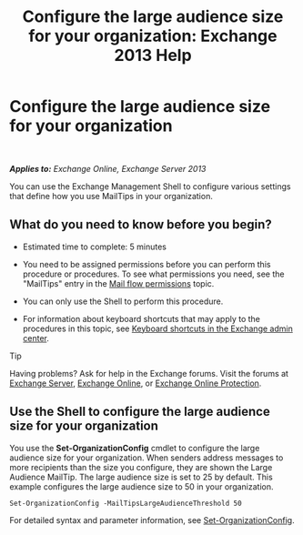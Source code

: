 ﻿---
title: 'Configure the large audience size for your organization: Exchange 2013 Help'
TOCTitle: Configure the large audience size for your organization
ms:assetid: 8a37911c-4339-4921-b5d3-0a5a774d4517
ms:mtpsurl: https://technet.microsoft.com/en-us/library/JJ659068(v=EXCHG.150)
ms:contentKeyID: 49345052
ms.date: 12/10/2017
mtps_version: v=EXCHG.150
---

# Configure the large audience size for your organization

 

_**Applies to:** Exchange Online, Exchange Server 2013_


You can use the Exchange Management Shell to configure various settings that define how you use MailTips in your organization.

## What do you need to know before you begin?

  - Estimated time to complete: 5 minutes

  - You need to be assigned permissions before you can perform this procedure or procedures. To see what permissions you need, see the "MailTips" entry in the [Mail flow permissions](mail-flow-permissions-exchange-2013-help.md) topic.

  - You can only use the Shell to perform this procedure.

  - For information about keyboard shortcuts that may apply to the procedures in this topic, see [Keyboard shortcuts in the Exchange admin center](keyboard-shortcuts-in-the-exchange-admin-center-exchange-online-protection-help.md).


> [!TIP]
> Having problems? Ask for help in the Exchange forums. Visit the forums at <A href="https://go.microsoft.com/fwlink/p/?linkid=60612">Exchange Server</A>, <A href="https://go.microsoft.com/fwlink/p/?linkid=267542">Exchange Online</A>, or <A href="https://go.microsoft.com/fwlink/p/?linkid=285351">Exchange Online Protection</A>.



## Use the Shell to configure the large audience size for your organization

You use the **Set-OrganizationConfig** cmdlet to configure the large audience size for your organization. When senders address messages to more recipients than the size you configure, they are shown the Large Audience MailTip. The large audience size is set to 25 by default. This example configures the large audience size to 50 in your organization.

    Set-OrganizationConfig -MailTipsLargeAudienceThreshold 50

For detailed syntax and parameter information, see [Set-OrganizationConfig](https://technet.microsoft.com/en-us/library/aa997443\(v=exchg.150\)).

